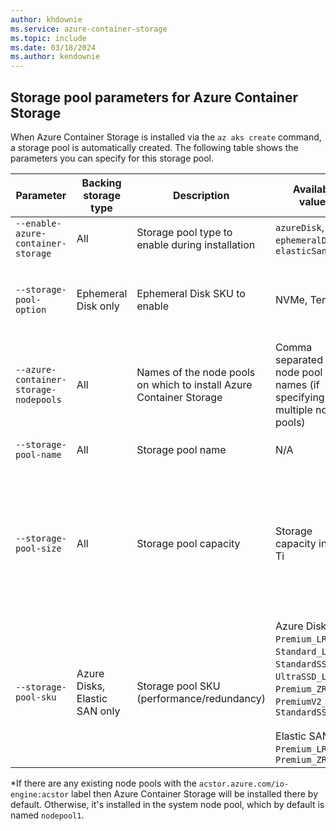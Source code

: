```yaml
---
author: khdownie
ms.service: azure-container-storage
ms.topic: include
ms.date: 03/18/2024
ms.author: kendownie
---
```


## Storage pool parameters for Azure Container Storage

When Azure Container Storage is installed via the `az aks create` command, a storage pool is automatically created. The following table shows the parameters you can specify for this storage pool.

| **Parameter** | **Backing storage type** | **Description** | **Available values** | **Mandatory (Y/N)** | **Default value** |
|---------------|--------------------------|-----------------|----------------------|---------------------|-------------------|
| `--enable-azure-container-storage` | All | Storage pool type to enable during installation | `azureDisk`, `ephemeralDisk`, `elasticSan` | Y | N/A |
| `--storage-pool-option` | Ephemeral Disk only | Ephemeral Disk SKU to enable | NVMe, Temp | Y (only when using Ephemeral Disk) | If this parameter isn't specified, the Ephemeral Disk SKU is local NVMe |
| `--azure-container-storage-nodepools` | All | Names of the node pools on which to install Azure Container Storage | Comma separated list of node pool names (if specifying multiple node pools) | N | nodepool1\* |
| `--storage-pool-name` | All | Storage pool name | N/A | N | `azuredisk`, `ephemeraldisk`, `elasticsan` |
| `--storage-pool-size` | All | Storage pool capacity | Storage capacity in Gi or Ti | N | Azure Disks: `512 Gi`<br/><br/>Local NVMe: Full disk<br/></br>Temp SSD: 95% of disk capacity<br/><br/>Elastic SAN: `1 Ti` |
| `--storage-pool-sku` | Azure Disks, Elastic SAN only | Storage pool SKU (performance/redundancy) | Azure Disks: `Premium_LRS`, `Standard_LRS`, `StandardSSD_LRS`, `UltraSSD_LRS`, `Premium_ZRS`, `PremiumV2_LRS`, `StandardSSD_ZRS`<br/><br />Elastic SAN: `Premium_LRS`, `Premium_ZRS` | N | `Premium_LRS` |

\*If there are any existing node pools with the `acstor.azure.com/io-engine:acstor` label then Azure Container Storage will be installed there by default. Otherwise, it's installed in the system node pool, which by default is named `nodepool1`.

